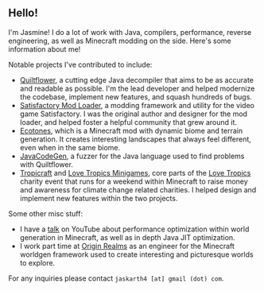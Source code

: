 ## Hello!
I'm Jasmine! I do a lot of work with Java, compilers, performance, reverse engineering, as well as Minecraft modding on the side. Here's some information about me!

Notable projects I've contributed to include:
* [Quiltflower](https://github.com/QuiltMC/quiltflower), a cutting edge Java decompiler that aims to be as accurate and readable as possible. I'm the lead developer and helped modernize the codebase, implement new features, and squash hundreds of bugs.
* [Satisfactory Mod Loader](https://github.com/satisfactorymodding/SatisfactoryModLoader), a modding framework and utility for the video game Satisfactory. I was the original author and designer for the mod loader, and helped foster a helpful community that grew around it.
* [Ecotones](https://github.com/SuperCoder7979/ecotones), which is a Minecraft mod with dynamic biome and terrain generation. It creates interesting landscapes that always feel different, even when in the same biome.
* [JavaCodeGen](https://github.com/Kroppeb/JavaCodeGen), a fuzzer for the Java language used to find problems with Quiltflower.
* [Tropicraft](https://github.com/Tropicraft/Tropicraft) and [Love Tropics Minigames](https://github.com/LoveTropics/LTMinigames), core parts of the [Love Tropics](https://lovetropics.org/) charity event that runs for a weekend within Minecraft to raise money and awareness for climate change related charities. I helped design and implement new features within the two projects.

Some other misc stuff:
* I have a [talk](https://www.youtube.com/watch?v=EI7CyaINVB8) on YouTube about performance optimization within world generation in Minecraft, as well as in depth Java JIT optimization.
* I work part time at [Origin Realms](https://originrealms.com/) as an engineer for the Minecraft worldgen framework used to create interesting and picturesque worlds to explore.

For any inquiries please contact `jaskarth4 [at] gmail (dot) com`.

